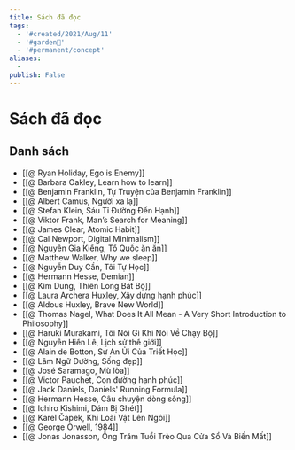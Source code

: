 ```yaml
---
title: Sách đã đọc
tags:
  - '#created/2021/Aug/11'
  - '#garden🏡'
  - '#permanent/concept'
aliases:
  - 
publish: False
---
```

# Sách đã đọc


## Danh sách
- [[@ Ryan Holiday, Ego is Enemy]]
- [[@ Barbara Oakley, Learn how to learn]]
- [[@ Benjamin Franklin, Tự Truyện của Benjamin Franklin]]
- [[@ Albert Camus, Người xa lạ]]
- [[@ Stefan Klein, Sáu Tỉ Đường Đến Hạnh]]
- [[@ Viktor Frank, Man’s Search for Meaning]]
- [[@ James Clear, Atomic Habit]]
- [[@ Cal Newport, Digital Minimalism]]
- [[@ Nguyễn Gia Kiểng, Tổ Quốc ăn ăn]]
- [[@ Matthew Walker, Why we sleep]]
- [[@ Nguyễn Duy Cần, Tôi Tự Học]]
- [[@ Hermann Hesse, Demian]]
- [[@ Kim Dung, Thiên Long Bát Bộ]]
- [[@ Laura Archera Huxley, Xây dựng hạnh phúc]]
- [[@ Aldous Huxley, Brave New World]]
- [[@ Thomas Nagel, What Does It All Mean - A Very Short Introduction to Philosophy]]
- [[@ Haruki Murakami, Tôi Nói Gì Khi Nói Về Chạy Bộ]]
- [[@ Nguyễn Hiến Lê, Lịch sử thế giới]]
- [[@ Alain de Botton, Sự An Ủi Của Triết Học]]
- [[@ Lâm Ngữ Đường, Sống đẹp]]
- [[@ José Saramago, Mù lòa]]
- [[@ Victor Pauchet, Con đường hạnh phúc]]
- [[@ Jack Daniels, Daniels' Running Formula]]
- [[@ Hermann Hesse, Câu chuyện dòng sông]]
- [[@ Ichiro Kishimi, Dám Bị Ghét]]
- [[@ Karel Čapek, Khi Loài Vật Lên Ngôi]]
- [[@ George Orwell, 1984]]
- [[@ Jonas Jonasson, Ông Trăm Tuổi Trèo Qua Cửa Sổ Và Biến Mất]]



